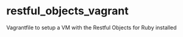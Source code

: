 restful_objects_vagrant
=======================

Vagrantfile to setup a VM with the Restful Objects for Ruby installed

